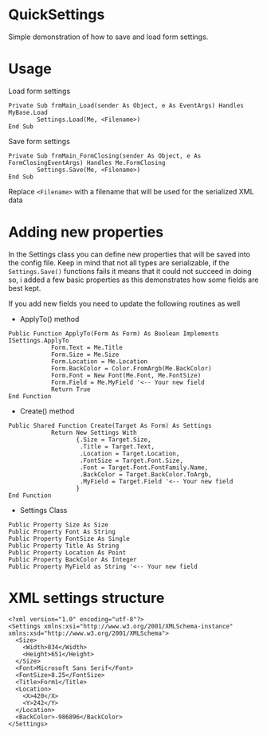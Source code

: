 # QuickSettings

Simple demonstration of how to save and load form settings.


# Usage

Load form settings
```
Private Sub frmMain_Load(sender As Object, e As EventArgs) Handles MyBase.Load
        Settings.Load(Me, <Filename>)
End Sub
```

Save form settings
```
Private Sub frmMain_FormClosing(sender As Object, e As FormClosingEventArgs) Handles Me.FormClosing
        Settings.Save(Me, <Filename>)
End Sub
```

Replace `<Filename>` with a filename that will be used for the serialized XML data

# Adding new properties

In the Settings class you can define new properties that will be saved into the config file.
Keep in mind that not all types are serializable, if the `Settings.Save()` functions fails it means
that it could not succeed in doing so, i added a few basic properties as this demonstrates how some fields are best kept.

If you add new fields you need to update the following routines as well

- ApplyTo() method
```
Public Function ApplyTo(Form As Form) As Boolean Implements ISettings.ApplyTo
            Form.Text = Me.Title
            Form.Size = Me.Size
            Form.Location = Me.Location
            Form.BackColor = Color.FromArgb(Me.BackColor)
            Form.Font = New Font(Me.Font, Me.FontSize)
            Form.Field = Me.MyField '<-- Your new field
            Return True
End Function
```

- Create() method
```
Public Shared Function Create(Target As Form) As Settings
            Return New Settings With
                   {.Size = Target.Size,
                    .Title = Target.Text,
                    .Location = Target.Location,
                    .FontSize = Target.Font.Size,
                    .Font = Target.Font.FontFamily.Name,
                    .BackColor = Target.BackColor.ToArgb,
                    .MyField = Target.Field '<-- Your new field
                   }
End Function
```

- Settings Class
```
Public Property Size As Size
Public Property Font As String
Public Property FontSize As Single
Public Property Title As String
Public Property Location As Point
Public Property BackColor As Integer
Public Property MyField as String '<-- Your new field
```

# XML settings structure

```
<?xml version="1.0" encoding="utf-8"?>
<Settings xmlns:xsi="http://www.w3.org/2001/XMLSchema-instance" xmlns:xsd="http://www.w3.org/2001/XMLSchema">
  <Size>
    <Width>834</Width>
    <Height>651</Height>
  </Size>
  <Font>Microsoft Sans Serif</Font>
  <FontSize>8.25</FontSize>
  <Title>Form1</Title>
  <Location>
    <X>420</X>
    <Y>242</Y>
  </Location>
  <BackColor>-986896</BackColor>
</Settings>
```
